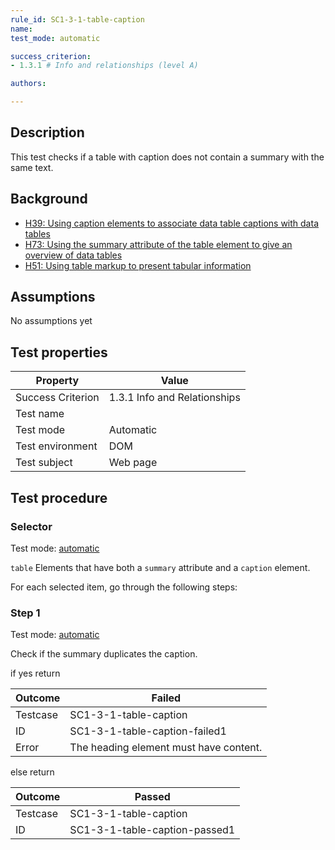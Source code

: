 ```yaml
---
rule_id: SC1-3-1-table-caption
name: 
test_mode: automatic

success_criterion:
- 1.3.1 # Info and relationships (level A)

authors:

---
```


## Description

This test checks if a table with caption does not contain a summary with the same text.

## Background

- [H39: Using caption elements to associate data table captions with data tables](http://www.w3.org/TR/WCAG20-TECHS/H39.html)
- [H73: Using the summary attribute of the table element to give an overview of data tables](http://www.w3.org/TR/2015/NOTE-WCAG20-TECHS-20150226/H73.html)
- [H51: Using table markup to present tabular information](http://www.w3.org/TR/2015/NOTE-WCAG20-TECHS-20150226/H51.html)

## Assumptions

No assumptions yet

## Test properties

| Property          | Value
|-------------------|----
| Success Criterion | 1.3.1 Info and Relationships
| Test name         |
| Test mode         | Automatic
| Test environment  | DOM
| Test subject      | Web page

## Test procedure

### Selector

Test mode: [automatic][AUTO]

`table` Elements that have both a `summary` attribute and a `caption` element.

For each selected item, go through the following steps:

### Step 1

Test mode: [automatic][AUTO]

Check if the summary duplicates the caption.

if yes return

| Outcome  | Failed
|----------|-----
| Testcase | SC1-3-1-table-caption
| ID       | SC1-3-1-table-caption-failed1
| Error    | The heading element must have content.

else return

| Outcome  | Passed
|----------|-----
| Testcase | SC1-3-1-table-caption
| ID       | SC1-3-1-table-caption-passed1

[AUTO]: ../pages/test-modes.html#automatic
[MANUAL]: ../pages/test-modes.html#manual